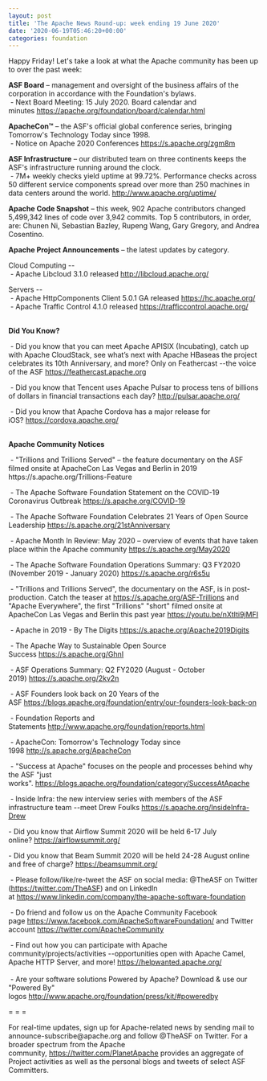 ```yaml
---
layout: post
title: 'The Apache News Round-up: week ending 19 June 2020'
date: '2020-06-19T05:46:20+00:00'
categories: foundation
---
```

<p></p><p></p><p></p><p>Happy Friday!&nbsp;Let's take a look at what the Apache community has been up to over the past week:</p><span style="font-weight: 700;">ASF Board</span>&nbsp;– management and oversight of the business affairs of the corporation in accordance with the Foundation's bylaws.<br>&nbsp;- Next Board Meeting: 15 July 2020. Board calendar and minutes&nbsp;<a href="https://apache.org/foundation/board/calendar.html" target="_blank">https://apache.org/foundation/board/calendar.html</a><p></p><p><span style="font-weight: 700;">ApacheCon™</span>&nbsp;– the ASF's official global conference series, bringing Tomorrow's Technology Today since 1998.<br>&nbsp;- Notice on Apache 2020 Conferences&nbsp;<a href="https://s.apache.org/zgm8m" target="_blank">https://s.apache.org/zgm8m</a> <br></p><p><span style="font-weight: 700;">ASF Infrastructure</span>&nbsp;– our distributed team on three continents keeps the ASF's infrastructure running around the clock.<br>&nbsp;-
 7M+ weekly checks yield uptime at 99.72%. Performance checks across 50
 different service components spread over more than 250 machines in data
 centers around the world.&nbsp;<a href="http://www.apache.org/uptime/" target="_blank">http://www.apache.org/uptime/</a><br></p><p><span style="font-weight: 700;">Apache Code Snapshot</span>&nbsp;– this week, 902 Apache contributors changed 5,499,342 lines of code over 3,942 commits. Top 5 contributors, in order, are: Chunen Ni, <span>Sebastian Bazley, Rupeng Wang, Gary Gregory, and Andrea Cosentino. &nbsp; &nbsp;</span> &nbsp; </p><p><span style="font-weight: 700;">Apache Project Announcements</span>&nbsp;– the latest updates by category.</p>Cloud Computing --<br>&nbsp;- Apache <span class="il">Libcloud</span> 3.1.0 released <a href="http://libcloud.apache.org/" rel="noreferrer" target="_blank" data-saferedirecturl="https://www.google.com/url?q=http://libcloud.apache.org/&amp;source=gmail&amp;ust=1592583475376000&amp;usg=AFQjCNEN3xUdklQcNalANIm3tw1H8Ch8Jw">http://<span class="il">libcloud</span>.apache.org/</a><p>
</p>Servers --<br>&nbsp;- Apache HttpComponents Client 5.0.1 GA released <a href="https://hc.apache.org/" target="_blank">https://hc.apache.org/</a><br>&nbsp;- Apache Traffic Control 4.1.0 released <a href="https://trafficcontrol.apache.org/" target="_blank">https://trafficcontrol.apache.org/</a><br><p><span style="font-weight: 700;"><br>Did You Know?</span></p><p>&nbsp;- Did you know that you can meet Apache APISIX (Incubating), catch up with Apache CloudStack, see what’s next with Apache HBaseas the project celebrates its 10th Anniversary, and more? Only on Feathercast --the voice of the ASF <a href="https://feathercast.apache.org" target="_blank">https://feathercast.apache.org</a></p><p>&nbsp;- Did you know that Tencent uses Apache Pulsar to process tens of billions of dollars in financial transactions each day?&nbsp;<a href="http://pulsar.apache.org/" target="_blank">http://pulsar.apache.org/</a>&nbsp;</p><p>&nbsp;- Did you know that Apache Cordova has a major release for iOS?&nbsp;<a href="https://cordova.apache.org/" target="_blank">https://cordova.apache.org/</a>&nbsp;<br>&nbsp;</p><p><span style="font-weight: 700;">Apache Community Notices</span></p><p>&nbsp;- "Trillions and Trillions Served" – the feature documentary on the ASF filmed onsite at ApacheCon Las Vegas and Berlin in 2019 https://s.apache.org/Trillions-Feature&nbsp;&nbsp;</p><p>&nbsp;- The Apache Software Foundation Statement on the COVID-19 Coronavirus Outbreak&nbsp;<a href="https://s.apache.org/COVID-19" target="_blank">https://s.apache.org/COVID-19</a>&nbsp;&nbsp;</p><p>&nbsp;- The Apache Software Foundation Celebrates 21 Years of Open Source Leadership&nbsp;<a href="https://s.apache.org/21stAnniversary" rel="noreferrer" target="_blank" data-saferedirecturl="https://www.google.com/url?q=https://s.apache.org/21stAnniversary&amp;source=gmail&amp;ust=1586580638108000&amp;usg=AFQjCNHhBfHrSsg8TFX4Lwsa4GFZdonhcA">https://s.apache.org/21stAnniv<wbr>ersary</a></p><p>&nbsp;- Apache Month In Review: May 2020 – overview of events that have taken place within the Apache community <a href="https://s.apache.org/May2020" target="_blank">https://s.apache.org/May2020</a></p><p>&nbsp;- The Apache Software Foundation Operations Summary: Q3 FY2020 (November 2019 - January 2020)&nbsp;<a href="https://s.apache.org/r6s5u" target="_blank">https://s.apache.org/r6s5u</a>&nbsp;&nbsp;</p><p>&nbsp;- "Trillions and Trillions Served", the documentary on the ASF, is in post-production. Catch the teaser at <a href="https://s.apache.org/ASF-Trillions" target="_blank">https://s.apache.org/ASF-Trillions</a>&nbsp;and "Apache Everywhere",  the&nbsp;first "Trillions" "short" filmed onsite at 
ApacheCon Las Vegas and Berlin this past year <a href="https://youtu.be/nXtIti9jMFI" target="_blank">https://youtu.be/nXtIti9jMFI</a></p><p>&nbsp;- Apache in 2019 - By The Digits&nbsp;<a href="https://s.apache.org/Apache2019Digits">https://s.apache.org/Apache2019Digits</a></p><p>&nbsp;- The Apache Way to Sustainable Open Source Success&nbsp;<a href="https://s.apache.org/GhnI">https://s.apache.org/GhnI</a></p><p>&nbsp;- ASF Operations Summary: Q2 FY2020 (August - October 2019)&nbsp;<a href="https://s.apache.org/2kv2n">https://s.apache.org/2kv2n</a></p><p>&nbsp;- ASF Founders look back on 20 Years of the ASF&nbsp;<a href="https://blogs.apache.org/foundation/entry/our-founders-look-back-on" target="_blank">https://blogs.apache.org/foundation/entry/our-founders-look-back-on</a><br></p><p>&nbsp;- Foundation Reports and Statements&nbsp;<a href="http://www.apache.org/foundation/reports.html">http://www.apache.org/foundation/reports.html</a></p><p>&nbsp;- ApacheCon: Tomorrow's Technology Today since 1998&nbsp;<a href="http://s.apache.org/ApacheCon">http://s.apache.org/ApacheCon</a></p><p>&nbsp;- "Success at Apache" focuses on the people and processes behind why the ASF "just works".&nbsp;<a href="https://blogs.apache.org/foundation/category/SuccessAtApache" target="_blank">https://blogs.apache.org/foundation/category/SuccessAtApache</a><br></p><div><p>&nbsp;- Inside Infra: the new interview series with members of the ASF infrastructure team --meet Drew Foulks <a href="https://s.apache.org/InsideInfra-Drew" rel="noreferrer" target="_blank" data-saferedirecturl="https://www.google.com/url?q=https://s.apache.org/InsideInfra-Drew&amp;source=gmail&amp;ust=1588339104628000&amp;usg=AFQjCNF9dVEn48pV7o9HBG14sP9uprU8Xw">https://s.apache.org/InsideInf<wbr>ra-Drew</a></p><p>- Did you know that Airflow Summit 2020 will be held 6-17 July online?&nbsp;<a href="https://airflowsummit.org/" target="_blank">https://airflowsummit.org/</a> </p><p>- Did you know that Beam Summit 2020 will be held 24-28 August online and free of charge?&nbsp;<a href="https://beamsummit.org/" target="_blank" style="background-color: rgb(255, 255, 255);">https://beamsummit.org/</a></p><p>&nbsp;- Please follow/like/re-tweet the ASF on social media: @TheASF on Twitter (<a href="https://twitter.com/TheASF">https://twitter.com/TheASF</a>) and on LinkedIn at&nbsp;<a href="https://www.linkedin.com/company/the-apache-software-foundation">https://www.linkedin.com/company/the-apache-software-foundation</a></p><p>&nbsp;- Do friend and follow us on the Apache Community Facebook page&nbsp;<a href="https://www.facebook.com/ApacheSoftwareFoundation/">https://www.facebook.com/ApacheSoftwareFoundation/</a>&nbsp;and Twitter account&nbsp;<a href="https://twitter.com/ApacheCommunity">https://twitter.com/ApacheCommunity</a></p></div><div>&nbsp;-
 Find out how you can participate with Apache 
community/projects/activities --opportunities open with Apache Camel, 
Apache HTTP Server, and more!&nbsp;<a href="https://helpwanted.apache.org/">https://helpwanted.apache.org/</a></div><div><br>&nbsp;- Are your software solutions Powered by Apache? Download &amp; use our "Powered By" logos&nbsp;<a href="http://www.apache.org/foundation/press/kit/#poweredby">http://www.apache.org/foundation/press/kit/#poweredby</a><br></div><p><span class="LrzXr"></span><span class="LrzXr"></span></p><div><p>= = =</p><p>For
 real-time updates, sign up for Apache-related news by sending mail to 
announce-subscribe@apache.org and follow @TheASF on Twitter. For a 
broader spectrum from the Apache community,&nbsp;<a href="https://twitter.com/PlanetApache">https://twitter.com/PlanetApache</a>&nbsp;provides an aggregate of Project activities as well as the personal blogs and tweets of select ASF Committers.</p></div><p></p><p></p><p></p>
